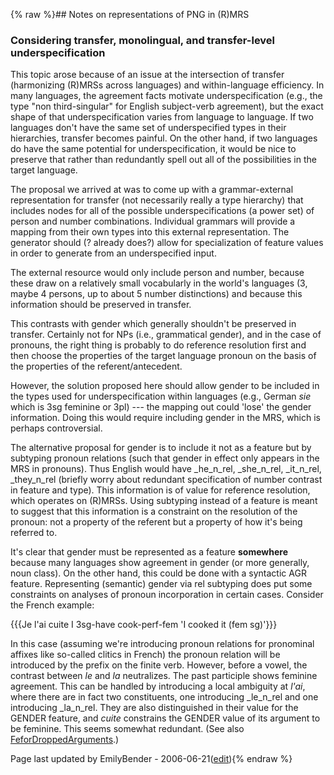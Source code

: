 {% raw %}## Notes on representations of PNG in (R)MRS

### Considering transfer, monolingual, and transfer-level underspecification

This topic arose because of an issue at the intersection of transfer
(harmonizing (R)MRSs across languages) and within-language efficiency.
In many languages, the agreement facts motivate underspecification
(e.g., the type "non third-singular" for English subject-verb
agreement), but the exact shape of that underspecification varies from
language to language. If two languages don't have the same set of
underspecified types in their hierarchies, transfer becomes painful. On
the other hand, if two languages do have the same potential for
underspecification, it would be nice to preserve that rather than
redundantly spell out all of the possibilities in the target language.

The proposal we arrived at was to come up with a grammar-external
representation for transfer (not necessarily really a type hierarchy)
that includes nodes for all of the possible underspecifications (a power
set) of person and number combinations. Individual grammars will provide
a mapping from their own types into this external representation. The
generator should (? already does?) allow for specialization of feature
values in order to generate from an underspecified input.

The external resource would only include person and number, because
these draw on a relatively small vocabularly in the world's languages
(3, maybe 4 persons, up to about 5 number distinctions) and because this
information should be preserved in transfer.

This contrasts with gender which generally shouldn't be preserved in
transfer. Certainly not for NPs (i.e., grammatical gender), and in the
case of pronouns, the right thing is probably to do reference resolution
first and then choose the properties of the target language pronoun on
the basis of the properties of the referent/antecedent.

However, the solution proposed here should allow gender to be included
in the types used for underspecification within languages (e.g., German
*sie* which is 3sg feminine or 3pl) --- the mapping out could 'lose' the
gender information. Doing this would require including gender in the
MRS, which is perhaps controversial.

The alternative proposal for gender is to include it not as a feature
but by subtyping pronoun relations (such that gender in effect only
appears in the MRS in pronouns). Thus English would have \_he\_n\_rel,
\_she\_n\_rel, \_it\_n\_rel, \_they\_n\_rel (briefly worry about
redundant specification of number contrast in feature and type). This
information is of value for reference resolution, which operates on
(R)MRSs. Using subtyping instead of a feature is meant to suggest that
this information is a constraint on the resolution of the pronoun: not a
property of the referent but a property of how it's being referred to.

It's clear that gender must be represented as a feature **somewhere**
because many languages show agreement in gender (or more generally, noun
class). On the other hand, this could be done with a syntactic AGR
feature. Representing (semantic) gender via rel subtyping does put some
constraints on analyses of pronoun incorporation in certain cases.
Consider the French example:

{{{Je l'ai cuite I 3sg-have cook-perf-fem 'I cooked it (fem sg)'}}}

In this case (assuming we're introducing pronoun relations for
pronominal affixes like so-called clitics in French) the pronoun
relation will be introduced by the prefix on the finite verb. However,
before a vowel, the contrast between *le* and *la* neutralizes. The past
participle shows feminine agreement. This can be handled by introducing
a local ambiguity at *l'ai*, where there are in fact two constituents,
one introducing \_le\_n\_rel and one introducing \_la\_n\_rel. They are
also distinguished in their value for the GENDER feature, and *cuite*
constrains the GENDER value of its argument to be feminine. This seems
somewhat redundant. (See also
[FeforDroppedArguments](../FeforDroppedArguments).)

Page last updated by EmilyBender - 2006-06-21([edit](https://github.com/delph-in/docs/wiki/FeforPng/_edit)){% endraw %}